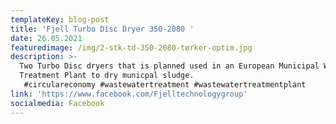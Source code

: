 ```yaml
---
templateKey: blog-post
title: 'Fjell Turbo Disc Dryer 350-2080 '
date: 26.05.2021
featuredimage: /img/2-stk-td-350-2080-tørker-optim.jpg
description: >-
  Two Turbo Disc dryers that is planned used in an European Municipal Wastewater
  Treatment Plant to dry municpal sludge. 
   #circulareconomy #wastewatertreatment #wastewatertreatmentplant
link: 'https://www.facebook.com/Fjelltechnologygroup'
socialmedia: Facebook
---
```


